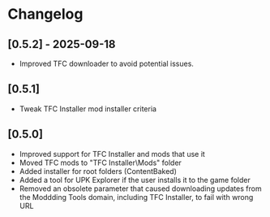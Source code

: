 # Changelog

## [0.5.2] - 2025-09-18

- Improved TFC downloader to avoid potential issues.

## [0.5.1]

- Tweak TFC Installer mod installer criteria

## [0.5.0]

- Improved support for TFC Installer and mods that use it
- Moved TFC mods to "TFC Installer\Mods" folder
- Added installer for root folders (ContentBaked)
- Added a tool for UPK Explorer if the user installs it to the game folder
- Removed an obsolete parameter that caused downloading updates from the Moddding Tools domain, including TFC Installer, to fail with wrong URL
